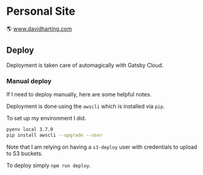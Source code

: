 # Personal Site

🌎 www.davidharting.com

## Deploy

Deployment is taken care of automagically with Gatsby Cloud.

### Manual deploy

If I need to deploy manually, here are some helpful notes.

Deployment is done using the `awscli` which is installed via `pip`.

To set up my environment I did.

```bash
pyenv local 3.7.0
pip install awscli --upgrade --user
```

Note that I am relying on having a `s3-deploy` user with credentials to upload to S3 buckets.

To deploy simply `npm run deploy`.
